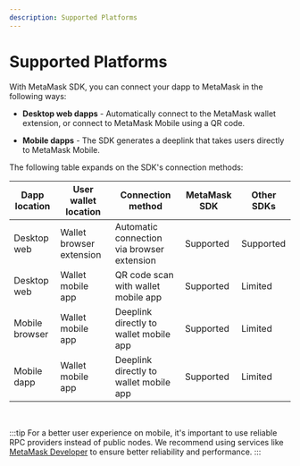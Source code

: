 ```yaml
---
description: Supported Platforms
---
```


# Supported Platforms

With MetaMask SDK, you can connect your dapp to MetaMask in the following ways:

- **Desktop web dapps** - Automatically connect to the MetaMask wallet extension, or connect to MetaMask Mobile using a QR code.

- **Mobile dapps** - The SDK generates a deeplink that takes users directly to MetaMask Mobile.

The following table expands on the SDK's connection methods:

| Dapp location | User wallet location | Connection method | MetaMask SDK | Other SDKs |
|---------------|-------------|------------------|--------------------------|--------------------------|
| Desktop web | Wallet browser extension | Automatic connection via browser extension | Supported | Supported |
| Desktop web | Wallet mobile app | QR code scan with wallet mobile app | Supported | Limited |
| Mobile browser | Wallet mobile app | Deeplink directly to wallet mobile app | Supported | Limited |
| Mobile dapp | Wallet mobile app | Deeplink directly to wallet mobile app | Supported | Limited |

<br />

:::tip 
For a better user experience on mobile, it's important to use reliable RPC providers instead of public nodes.
We recommend using services like [MetaMask Developer](https://developer.metamask.io/) to ensure better reliability and performance.
:::
